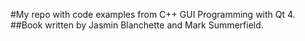 #My repo with code examples from C++ GUI Programming with Qt 4.
##Book written by Jasmin Blanchette and Mark Summerfield.
